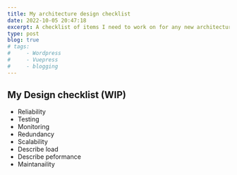 ```yaml
---
title: My architecture design checklist
date: 2022-10-05 20:47:18
excerpt: A checklist of items I need to work on for any new architecture design
type: post
blog: true
# tags:
#     - Wordpress
#     - Vuepress
#     - blogging
---
```



## My Design checklist (WIP)


- Reliability
- Testing
- Monitoring
- Redundancy
- Scalability
- Describe load
- Describe peformance
- Maintanaility
